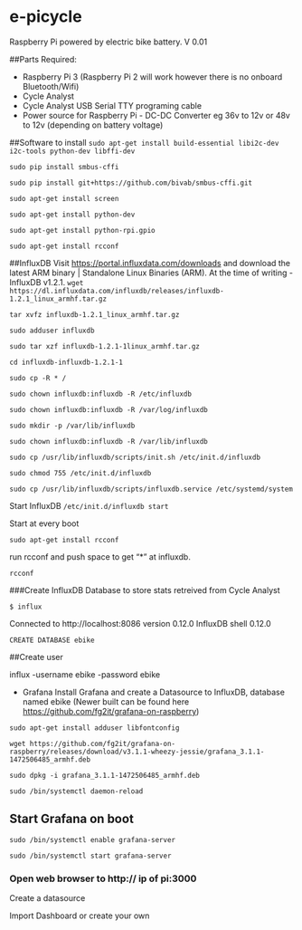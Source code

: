 # e-picycle

Raspberry Pi powered by electric bike battery.  V 0.01

##Parts Required:


* Raspberry Pi 3 (Raspberry Pi 2 will work however there is no onboard Bluetooth/Wifi)
* Cycle Analyst
* Cycle Analyst USB Serial TTY programing cable
* Power source for Raspberry Pi - DC-DC Converter eg 36v to 12v or 48v to 12v (depending on battery voltage)

##Software to install
`sudo apt-get install build-essential libi2c-dev i2c-tools python-dev libffi-dev`

`sudo pip install smbus-cffi`

`sudo pip install git+https://github.com/bivab/smbus-cffi.git`

`sudo apt-get install screen`

`sudo apt-get install python-dev`

`sudo apt-get install python-rpi.gpio`

`sudo apt-get install rcconf`

##InfluxDB
Visit https://portal.influxdata.com/downloads and download the latest ARM binary | Standalone Linux Binaries (ARM). At the time of writing - InfluxDB v1.2.1.
`wget https://dl.influxdata.com/influxdb/releases/influxdb-1.2.1_linux_armhf.tar.gz`

`tar xvfz influxdb-1.2.1_linux_armhf.tar.gz`

`sudo adduser influxdb`

`sudo tar xzf influxdb-1.2.1-1linux_armhf.tar.gz `

`cd influxdb-influxdb-1.2.1-1`

`sudo cp -R * /`

`sudo chown influxdb:influxdb -R /etc/influxdb`

`sudo chown influxdb:influxdb -R /var/log/influxdb`

`sudo mkdir -p /var/lib/influxdb`

`sudo chown influxdb:influxdb -R /var/lib/influxdb`

`sudo cp /usr/lib/influxdb/scripts/init.sh /etc/init.d/influxdb`

`sudo chmod 755 /etc/init.d/influxdb`

`sudo cp /usr/lib/influxdb/scripts/influxdb.service /etc/systemd/system`

Start InfluxDB
`/etc/init.d/influxdb start`

Start at every boot

`sudo apt-get install rcconf`

run rcconf and push space to get “*” at influxdb.

`rcconf`

###Create InfluxDB Database to store stats retreived from Cycle Analyst

`$ influx`

Connected to http://localhost:8086 version 0.12.0
InfluxDB shell 0.12.0
>

`CREATE DATABASE ebike`

##Create user

influx -username ebike -password ebike

* Grafana
Install Grafana and create a Datasource to InfluxDB, database named ebike (Newer built can be found here https://github.com/fg2it/grafana-on-raspberry)



`sudo apt-get install adduser libfontconfig`

`wget https://github.com/fg2it/grafana-on-raspberry/releases/download/v3.1.1-wheezy-jessie/grafana_3.1.1-1472506485_armhf.deb`

`sudo dpkg -i grafana_3.1.1-1472506485_armhf.deb`

`sudo /bin/systemctl daemon-reload`

## Start Grafana on boot
`sudo /bin/systemctl enable grafana-server`

`sudo /bin/systemctl start grafana-server`

### Open web browser to http:// ip of pi:3000

Create a datasource

Import Dashboard or create your own
